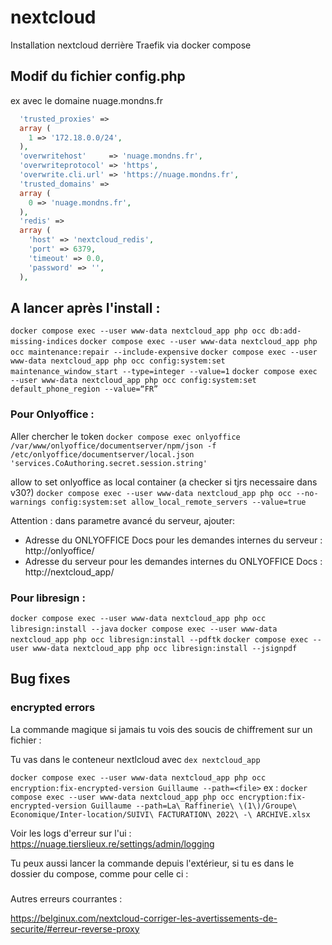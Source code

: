 # nextcloud

Installation nextcloud derrière Traefik via docker compose

## Modif du fichier config.php

ex avec le domaine nuage.mondns.fr

```php
  'trusted_proxies' =>                                          
  array (                  
    1 => '172.18.0.0/24',                                       
  ),                                                            
  'overwritehost'     => 'nuage.mondns.fr',
  'overwriteprotocol' => 'https',
  'overwrite.cli.url' => 'https://nuage.mondns.fr',
  'trusted_domains' => 
  array (
    0 => 'nuage.mondns.fr',
  ),
  'redis' => 
  array (
    'host' => 'nextcloud_redis', 
    'port' => 6379,
    'timeout' => 0.0,
    'password' => '',
  ),

```


## A lancer après l'install :

`docker compose exec --user www-data nextcloud_app php occ db:add-missing-indices`
`docker compose exec --user www-data nextcloud_app php occ maintenance:repair --include-expensive`
`docker compose exec --user www-data nextcloud_app php occ config:system:set maintenance_window_start --type=integer --value=1`
`docker compose exec --user www-data nextcloud_app php occ config:system:set default_phone_region --value=“FR”`

### Pour Onlyoffice :

Aller chercher le token
`docker compose exec onlyoffice /var/www/onlyoffice/documentserver/npm/json -f /etc/onlyoffice/documentserver/local.json 'services.CoAuthoring.secret.session.string'`

allow to set onlyoffice as local container (a checker si tjrs necessaire dans v30?)
`docker compose exec --user www-data nextcloud_app php occ --no-warnings config:system:set allow_local_remote_servers --value=true`


<!-- docker exec -u www-data app-server php occ --no-warnings config:system:set onlyoffice DocumentServerUrl --value="/ds-vpath/"
docker exec -u www-data app-server php occ --no-warnings config:system:set onlyoffice DocumentServerInternalUrl --value="http://onlyoffice-document-server/"
docker exec -u www-data app-server php occ --no-warnings config:system:set onlyoffice StorageUrl --value="http://nginx-server/"
docker exec -u www-data app-server php occ --no-warnings config:system:set onlyoffice jwt_secret --value="secret"
 -->
Attention : dans parametre avancé du serveur, ajouter: 
- Adresse du ONLYOFFICE Docs pour les demandes internes du serveur : http://onlyoffice/ 
- Adresse du serveur pour les demandes internes du ONLYOFFICE Docs : http://nextcloud_app/

### Pour libresign :

`docker compose exec --user www-data nextcloud_app php occ libresign:install --java`
`docker compose exec --user www-data nextcloud_app php occ libresign:install --pdftk`
`docker compose exec --user www-data nextcloud_app php occ libresign:install --jsignpdf`


## Bug fixes


### encrypted errors

La commande magique si jamais tu vois des soucis de chiffrement sur un fichier :

Tu vas dans le conteneur nextlcloud avec `dex nextcloud_app`

`docker compose exec --user www-data nextcloud_app php occ encryption:fix-encrypted-version Guillaume --path=<file>`
	ex :
`docker compose exec --user www-data nextcloud_app php occ encryption:fix-encrypted-version Guillaume --path=La\ Raffinerie\ \(1\)/Groupe\ Economique/Inter-location/SUIVI\ FACTURATION\ 2022\ -\ ARCHIVE.xlsx `

Voir les logs d'erreur sur l'ui : https://nuage.tierslieux.re/settings/admin/logging

Tu peux aussi lancer la commande depuis l'extérieur, si tu es dans le dossier du compose, comme pour celle ci :


###

Autres erreurs courrantes :

https://belginux.com/nextcloud-corriger-les-avertissements-de-securite/#erreur-reverse-proxy